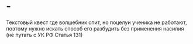 # -
Текстовый квест где волшебник спит, но поцелуи ученика не работают, поэтому нужно искать способ его разбудить без применения насилия (не путать с УК РФ Статья 131)
